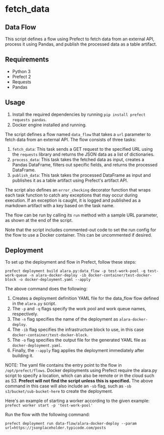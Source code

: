# fetch_data
## Data Flow

This script defines a flow using Prefect to fetch data from an external API, process it using Pandas, and publish the processed data as a table artifact.

## Requirements

- Python 3
- Prefect 2
- Requests
- Pandas

## Usage

1. Install the required dependencies by running `pip install prefect requests pandas`.
2. Docker engine installed and running.

The script defines a flow named `data_flow` that takes a `url` parameter to fetch data from an external API. The flow consists of three tasks:

1. `fetch_data`: This task sends a GET request to the specified URL using the `requests` library and returns the JSON data as a list of dictionaries.
2. `process_data`: This task takes the fetched data as input, creates a Pandas DataFrame, filters out specific fields, and returns the processed DataFrame.
3. `publish_data`: This task takes the processed DataFrame as input and publishes it as a table artifact using Prefect's artifact API.

The script also defines an `error_checking` decorator function that wraps each task function to catch any exceptions that may occur during execution. If an exception is caught, it is logged and published as a markdown artifact with a key based on the task name.

The flow can be run by calling its `run` method with a sample URL parameter, as shown at the end of the script.

Note that the script includes commented-out code to set the run config for the flow to use a Docker container. This can be uncommented if desired.

## Deployment

To set up the deployment and flow in Prefect, follow these steps:

```prefect deployment build alara.py:data_flow -p test-work-pool -q test-work-queue -n alara-docker-deploy -ib docker-container/test-docker-block -o docker-deployment.yaml --apply```

The above command does the following:

1) Creates a deployment definition YAML file for the data_flow flow defined in the `alara.py` script. 
2) The `-p` and `-q` flags specify the work pool and work queue names, respectively. 
3) The `-n` flag specifies the name of the deployment as `alara-docker-deploy`. 
4) The `-ib` flag specifies the infrastructure block to use, in this case `docker-container/test-docker-block`.
5) The `-o` flag specifies the output file for the generated YAML file as `docker-deployment.yaml`. 
6) Finally, the `--apply` flag applies the deployment immediately after building it.

NOTE: The yaml file contains the entry point to the flow in `/opt/prefect/flows`. Docker deployments using Prefect require the alara.py script to specify a location, which can also be remote or in the cloud such as S3. **Prefect  will not find the script unless this is specified.** The above command in this case will also include an `-sb` flag, such as `-sb s3/bucket/sub-bucket-here` to create the deployment. 

Here's an example of starting a worker according to the given example:
```prefect worker start -p 'test-work-pool'```

Run the flow with the following command:

```prefect deployment run data-flow/alara-docker-deploy --param url=https://jsonplaceholder.typicode.com/posts```
